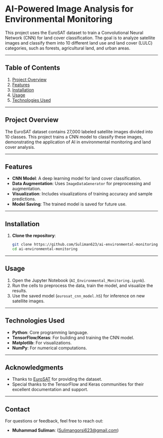 # AI-Powered Image Analysis for Environmental Monitoring

This project uses the EuroSAT dataset to train a Convolutional Neural Network (CNN) for land cover classification. The goal is to analyze satellite images and classify them into 10 different land use and land cover (LULC) categories, such as forests, agricultural land, and urban areas.

---

## Table of Contents
1. [Project Overview](#project-overview)
2. [Features](#features)
3. [Installation](#installation)
4. [Usage](#usage)
5. [Technologies Used](#technologies-used)

---

## Project Overview

The EuroSAT dataset contains 27,000 labeled satellite images divided into 10 classes. This project trains a CNN model to classify these images, demonstrating the application of AI in environmental monitoring and land cover analysis.

---

## Features

- **CNN Model**: A deep learning model for land cover classification.
- **Data Augmentation**: Uses `ImageDataGenerator` for preprocessing and augmentation.
- **Visualization**: Includes visualizations of training accuracy and sample predictions.
- **Model Saving**: The trained model is saved for future use.

---

## Installation

1. **Clone the repository**:
   ```bash
   git clone https://github.com/Suliman623/ai-environmental-monitoring.git
   cd ai-environmental-monitoring
   ```
---

## Usage

1. Open the Jupyter Notebook (`AI_Environmental_Monitoring.ipynb`).
2. Run the cells to preprocess the data, train the model, and visualize the results.
3. Use the saved model (`eurosat_cnn_model.h5`) for inference on new satellite images.

---

## Technologies Used

- **Python**: Core programming language.
- **TensorFlow/Keras**: For building and training the CNN model.
- **Matplotlib**: For visualizations.
- **NumPy**: For numerical computations.

---


## Acknowledgments

- Thanks to [EuroSAT](https://github.com/phelber/EuroSAT) for providing the dataset.
- Special thanks to the TensorFlow and Keras communities for their excellent documentation and support.

---

## Contact

For questions or feedback, feel free to reach out:

- **Muhammad Suliman**: (Sulimangorsi623@gmail.com)
